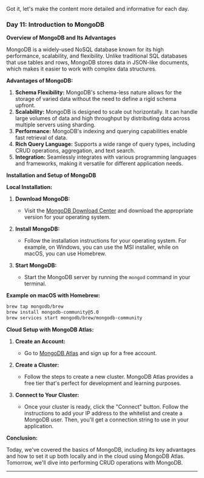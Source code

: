Got it, let's make the content more detailed and informative for each day. 

### Day 11: Introduction to MongoDB

**Overview of MongoDB and Its Advantages**

MongoDB is a widely-used NoSQL database known for its high performance, scalability, and flexibility. Unlike traditional SQL databases that use tables and rows, MongoDB stores data in JSON-like documents, which makes it easier to work with complex data structures.

**Advantages of MongoDB:**
1. **Schema Flexibility:** MongoDB's schema-less nature allows for the storage of varied data without the need to define a rigid schema upfront.
2. **Scalability:** MongoDB is designed to scale out horizontally. It can handle large volumes of data and high throughput by distributing data across multiple servers using sharding.
3. **Performance:** MongoDB's indexing and querying capabilities enable fast retrieval of data.
4. **Rich Query Language:** Supports a wide range of query types, including CRUD operations, aggregation, and text search.
5. **Integration:** Seamlessly integrates with various programming languages and frameworks, making it versatile for different application needs.

**Installation and Setup of MongoDB**

**Local Installation:**

1. **Download MongoDB:**
   - Visit the [MongoDB Download Center](https://www.mongodb.com/try/download/community) and download the appropriate version for your operating system.

2. **Install MongoDB:**
   - Follow the installation instructions for your operating system. For example, on Windows, you can use the MSI installer, while on macOS, you can use Homebrew.

3. **Start MongoDB:**
   - Start the MongoDB server by running the `mongod` command in your terminal.

**Example on macOS with Homebrew:**
   ```bash
   brew tap mongodb/brew
   brew install mongodb-community@5.0
   brew services start mongodb/brew/mongodb-community
   ```

**Cloud Setup with MongoDB Atlas:**

1. **Create an Account:**
   - Go to [MongoDB Atlas](https://www.mongodb.com/cloud/atlas) and sign up for a free account.

2. **Create a Cluster:**
   - Follow the steps to create a new cluster. MongoDB Atlas provides a free tier that's perfect for development and learning purposes.

3. **Connect to Your Cluster:**
   - Once your cluster is ready, click the "Connect" button. Follow the instructions to add your IP address to the whitelist and create a MongoDB user. Then, you'll get a connection string to use in your application.

**Conclusion:**

Today, we've covered the basics of MongoDB, including its key advantages and how to set it up both locally and in the cloud using MongoDB Atlas. Tomorrow, we'll dive into performing CRUD operations with MongoDB.

---
